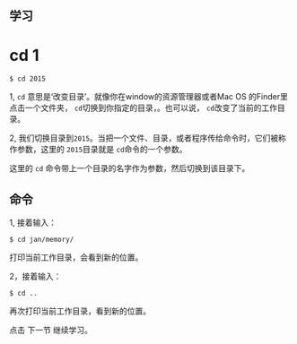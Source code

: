 学习
---

# **cd 1**

```
$ cd 2015
```

  1, ``cd`` 意思是‘改变目录’。就像你在window的资源管理器或者Mac OS 的Finder里点击一个文件夹， ``cd``切换到你指定的目录，。也可以说， ``cd``改变了当前的工作目录。

  2, 我们切换目录到``2015``。当把一个文件、目录，或者程序传给命令时，它们被称作参数，这里的 ``2015``目录就是 ``cd``命令的一个参数。

这里的 ``cd`` 命令带上一个目录的名字作为参数，然后切换到该目录下。 

命令
---


  1, 接着输入：
  ```
  $ cd jan/memory/
  ```
  打印当前工作目录，会看到新的位置。

  2，接着输入：
  ```
  $ cd .. 
  ```
  再次打印当前工作目录，看到新的位置。

点击 下一节 继续学习。


